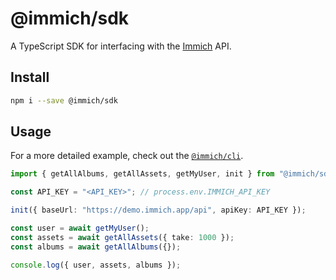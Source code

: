 # @immich/sdk

A TypeScript SDK for interfacing with the [Immich](https://immich.app/) API.

## Install

```bash
npm i --save @immich/sdk
```

## Usage

For a more detailed example, check out the [`@immich/cli`](https://github.com/immich-app/immich/tree/main/cli).

```typescript
import { getAllAlbums, getAllAssets, getMyUser, init } from "@immich/sdk";

const API_KEY = "<API_KEY>"; // process.env.IMMICH_API_KEY

init({ baseUrl: "https://demo.immich.app/api", apiKey: API_KEY });

const user = await getMyUser();
const assets = await getAllAssets({ take: 1000 });
const albums = await getAllAlbums({});

console.log({ user, assets, albums });
```
